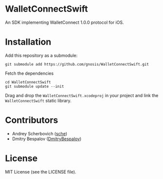 # WalletConnectSwift

An SDK implementing WalletConnect 1.0.0 protocol for iOS.

# Installation

Add this repository as a submodule:

```
git submodule add https://github.com/gnosis/WalletConnectSwift.git
```

Fetch the dependencies

```
cd WalletConnectSwift
git submodule update --init
```

Drag and drop the `WalletConnectSwift.xcodeproj` in your project and link the
`WalletConnectSwift` static library.

# Contributors

* Andrey Scherbovich ([sche](https://github.com/sche))
* Dmitry Bespalov ([DmitryBespalov](https://github.com/DmitryBespalov))

# License

MIT License (see the LICENSE file).
